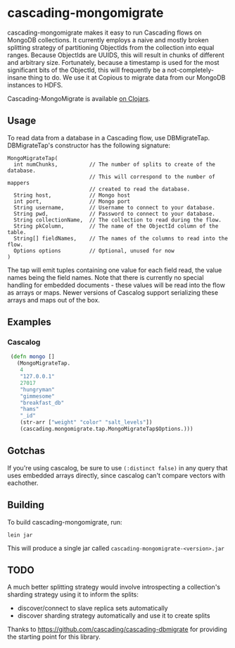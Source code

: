 cascading-mongomigrate
===================

cascading-mongomigrate makes it easy to run Cascading flows on MongoDB
collections. It currently employs a naive and mostly broken splitting
strategy of partitioning ObjectIds from the collection into equal
ranges. Because ObjectIds are UUIDS, this will result in chunks of
different and arbitrary size. Fortunately, because a timestamp is used
for the most significant bits of the ObjectId, this will frequently be
a not-completely-insane thing to do. We use it at Copious to migrate data
from our MongoDB instances to HDFS.

Cascading-MongoMigrate is available [on Clojars](http://clojars.org/cascading-mongomigrate).

Usage
-----

To read data from a database in a Cascading flow, use DBMigrateTap.
DBMigrateTap's constructor has the following signature:

    MongoMigrateTap(
      int numChunks,          // The number of splits to create of the database.
                              // This will correspond to the number of mappers
                              // created to read the database.
      String host,            // Mongo host
      int port,               // Mongo port
      String username,        // Username to connect to your database.
      String pwd,             // Password to connect to your database.
      String collectionName,  // The collection to read during the flow.
      String pkColumn,        // The name of the ObjectId column of the table.
      String[] fieldNames,    // The names of the columns to read into the flow.
      Options options         // Optional, unused for now
    )

The tap will emit tuples containing one value for each field read, the value
names being the field names. Note that there is currently no special handling for
embedded documents - these values will be read into the flow as arrays or maps.
Newer versions of Cascalog support serializing these arrays and maps out of the
box.

Examples
--------

### Cascalog

```clojure
 (defn mongo []
   (MongoMigrateTap.
    4
    "127.0.0.1"
    27017
    "hungryman"
    "gimmesome"
    "breakfast_db"
    "hams"
    "_id"
    (str-arr ["weight" "color" "salt_levels"])
    (cascading.mongomigrate.tap.MongoMigrateTap$Options.)))

```

Gotchas
-------

If you're using cascalog, be sure to use `(:distinct false)` in any query that uses
embedded arrays directly, since cascalog can't compare vectors with eachother.


Building
--------

To build cascading-mongomigrate, run:

    lein jar

This will produce a single jar called `cascading-mongomigrate-<version>.jar`


TODO
----

A much better splitting strategy would involve introspecting a collection's
sharding strategy using it to inform the splits:

- discover/connect to slave replica sets automatically
- discover sharding strategy automatically and use it to create splits



Thanks to https://github.com/cascading/cascading-dbmigrate for providing the starting point for this library.

